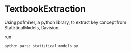# TextbookExtraction
Using pdfminer, a python library, to extract key concept from StatisticalModels, Davision.

run

```shell
python parse_statistical_models.py
```
